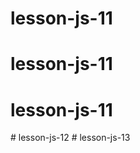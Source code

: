 # lesson-js-11
# lesson-js-11
# lesson-js-11
#   l e s s o n - j s - 1 2  
 #   l e s s o n - j s - 1 3  
 